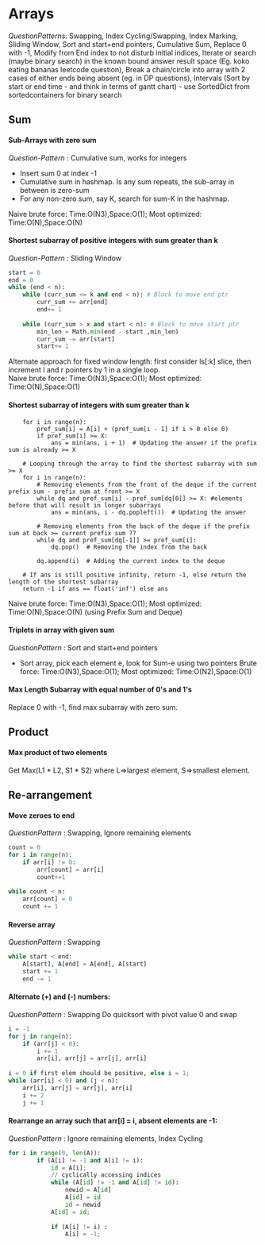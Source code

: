 # Arrays

*QuestionPatterns*: Swapping, Index Cycling/Swapping, Index Marking, Sliding Window, Sort and start+end pointers, Cumulative Sum, Replace 0 with -1, Modify from End index to not disturb initial indices, Iterate or search (maybe binary search) in the known bound answer result space (Eg. koko eating bananas leetcode question), Break a chain/circle into array with 2 cases of either ends being absent (eg. in DP questions), Intervals (Sort by start or end time - and think in terms of gantt chart) - use SortedDict from sortedcontainers for binary search

## Sum
#### Sub-Arrays with zero sum
*Question-Pattern* : Cumulative sum, works for integers
* Insert sum 0 at index -1
* Cumulative sum in hashmap. Is any sum repeats, the sub-array in between is zero-sum
* For any non-zero sum, say K, search for sum-K in the hashmap.  

Naive brute force: Time:O(N3),Space:O(1); Most optimized: Time:O(N),Space:O(N)

#### Shortest subarray of positive integers with sum greater than k
*Question-Pattern* : Sliding Window
```python
start = 0
end = 0
while (end < n): 
	while (curr_sum <= k and end < n): # Block to move end ptr
		curr_sum += arr[end] 
		end+= 1
		
	while (curr_sum > x and start < n): # Block to move start ptr
		min_len = Math.min(end - start ,min_len)
		curr_sum -= arr[start] 
		start+= 1
```
Alternate approach for fixed window length: first consider ls[:k] slice, then increment l and r pointers by 1 in a single loop.  
Naive brute force: Time:O(N3),Space:O(1); Most optimized: Time:O(N),Space:O(1)

#### Shortest subarray of integers with sum greater than k

```    # Calculating prefix sums
    for i in range(n):
        pref_sum[i] = A[i] + (pref_sum[i - 1] if i > 0 else 0)
        if pref_sum[i] >= X:
            ans = min(ans, i + 1)  # Updating the answer if the prefix sum is already >= X

    # Looping through the array to find the shortest subarray with sum >= X
    for i in range(n):
        # Removing elements from the front of the deque if the current prefix sum - prefix sum at front >= X
        while dq and pref_sum[i] - pref_sum[dq[0]] >= X: #elements before that will result in longer subarrays
            ans = min(ans, i - dq.popleft())  # Updating the answer
            
        # Removing elements from the back of the deque if the prefix sum at back >= current prefix sum ??
        while dq and pref_sum[dq[-1]] >= pref_sum[i]:
            dq.pop()  # Removing the index from the back

        dq.append(i)  # Adding the current index to the deque

    # If ans is still positive infinity, return -1, else return the length of the shortest subarray
    return -1 if ans == float('inf') else ans
```
Naive brute force: Time:O(N3),Space:O(1); Most optimized: Time:O(N),Space:O(N) (using Prefix Sum and Deque)

#### Triplets in array with given sum
*QuestionPattern* : Sort and start+end pointers
* Sort array, pick each element e, look for Sum-e using two pointers
Brute force: Time:O(N3),Space:O(1); Most optimized: Time:O(N2),Space:O(1)

#### Max Length Subarray with equal number of 0's and 1's
Replace 0 with -1, find max subarray with zero sum.

## Product
#### Max product of two elements
Get Max(L1 * L2, S1 * S2) where L=>largest element, S=>smallest element.

## Re-arrangement
#### Move zeroes to end
*QuestionPattern* : Swapping, Ignore remaining elements
```python
count = 0
for i in range(n): 
	if arr[i] != 0:
		arr[count] = arr[i] 
		count+=1
		
while count < n: 
	arr[count] = 0
	count += 1
```

####  Reverse array
*QuestionPattern* : Swapping
```python
while start < end: 
	A[start], A[end] = A[end], A[start] 
	start += 1
	end -= 1
```

#### Alternate (+) and (-) numbers:
*QuestionPattern* : Swapping
Do quicksort with pivot value 0 and swap
```python
i = -1
for j in range(n): 
	if (arr[j] < 0): 
		i += 1
		arr[i], arr[j] = arr[j], arr[i] 
		
i = 0 if first elem should be positive, else i = 1;
while (arr[i] < 0) and (j < n):
	arr[i], arr[j] = arr[j], arr[i] 
	i += 2     
	j += 1
```

#### Rearrange an array such that arr[i] = i, absent elements are -1:
*QuestionPattern* : Ignore remaining elements, Index Cycling
```python
for i in range(0, len(A)): 
        if (A[i] != -1 and A[i] != i): 
            id = A[i];
			// cyclically accessing indices
            while (A[id] != -1 and A[id] != id):
                newid = A[id]
                A[id] = id
				id = newid
            A[id] = id; 
  
            if (A[i] != i) :
                A[i] = -1; 
```
